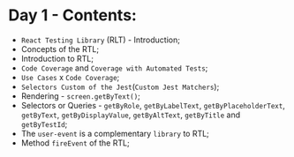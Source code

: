 # Day 1 - Contents: 

* `React Testing Library` (RLT) - Introduction; 
* Concepts of the RTL; 
* Introduction to RTL; 
* `Code Coverage` and `Coverage with Automated Tests`; 
* `Use Cases` x `Code Coverage`; 
* `Selectors Custom of the Jest`(`Custom Jest Matchers`); 
* Rendering - `screen.getByText()`; 
* Selectors or Queries - `getByRole`, `getByLabelText`, `getByPlaceholderText`, `getByText`, `getByDisplayValue`, `getByAltText`, `getByTitle` and `getByTestId`; 
* The `user-event` is a complementary `library` to RTL; 
* Method `fireEvent` of the RTL; 
